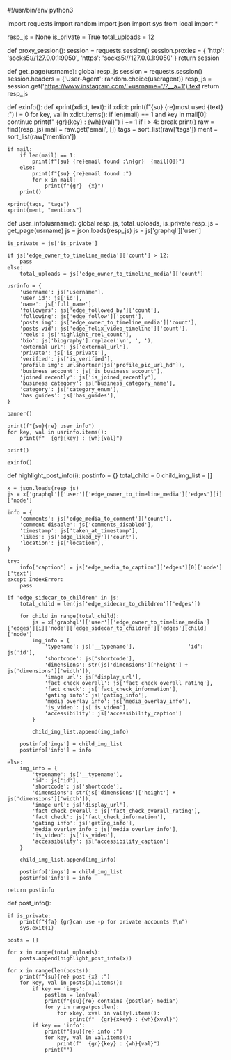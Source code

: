 #!/usr/bin/env python3

import requests
import random
import json
import sys
from local import *

resp_js = None
is_private = True
total_uploads = 12

def proxy_session():
    session = requests.session()
    session.proxies = {
        'http':  'socks5://127.0.0.1:9050',
        'https': 'socks5://127.0.0.1:9050'
    }
    return session

def get_page(usrname):
    global resp_js
    session = requests.session()
    session.headers = {'User-Agent': random.choice(useragent)}
    resp_js = session.get('https://www.instagram.com/'+usrname+'/?__a=1').text
    return resp_js

def exinfo():
    def xprint(xdict, text):
        if xdict:
            print(f"{su} {re}most used {text} :")
            i = 0
            for key, val in xdict.items():
                if len(mail) == 1 and key in mail[0]:
                    continue
                print(f"  {gr}{key} : {wh}{val}")
                i += 1
                if i > 4:
                    break
            print()
    raw = find(resp_js)
    mail = raw.get('email', [])
    tags = sort_list(raw['tags'])
    ment = sort_list(raw['mention'])

    if mail:
        if len(mail) == 1:
            print(f"{su} {re}email found :\n{gr}  {mail[0]}")
        else:
            print(f"{su} {re}email found :")
            for x in mail:
                print(f"{gr}  {x}")
        print()

    xprint(tags, "tags")
    xprint(ment, "mentions")

def user_info(usrname):
    global resp_js, total_uploads, is_private
    resp_js = get_page(usrname)
    js = json.loads(resp_js)
    js = js['graphql']['user']

    is_private = js['is_private']

    if js['edge_owner_to_timeline_media']['count'] > 12:
        pass
    else:
        total_uploads = js['edge_owner_to_timeline_media']['count']

    usrinfo = {
        'username': js['username'],
        'user id': js['id'],
        'name': js['full_name'],
        'followers': js['edge_followed_by']['count'],
        'following': js['edge_follow']['count'],
        'posts img': js['edge_owner_to_timeline_media']['count'],
        'posts vid': js['edge_felix_video_timeline']['count'],
        'reels': js['highlight_reel_count'],
        'bio': js['biography'].replace('\n', ', '),
        'external url': js['external_url'],
        'private': js['is_private'],
        'verified': js['is_verified'],
        'profile img': urlshortner(js['profile_pic_url_hd']),
        'business account': js['is_business_account'],
        'joined recently': js['is_joined_recently'],
        'business category': js['business_category_name'],
        'category': js['category_enum'],
        'has guides': js['has_guides'],
    }

    banner()

    print(f"{su}{re} user info")
    for key, val in usrinfo.items():
        print(f"  {gr}{key} : {wh}{val}")

    print()

    exinfo()

def highlight_post_info(i):
    postinfo = {}
    total_child = 0
    child_img_list = []

    x = json.loads(resp_js)
    js = x['graphql']['user']['edge_owner_to_timeline_media']['edges'][i]['node']

    info = {
        'comments': js['edge_media_to_comment']['count'],
        'comment disable': js['comments_disabled'],
        'timestamp': js['taken_at_timestamp'],
        'likes': js['edge_liked_by']['count'],
        'location': js['location'],
    }

    try:
        info['caption'] = js['edge_media_to_caption']['edges'][0]['node']['text']
    except IndexError:
        pass

    if 'edge_sidecar_to_children' in js:
        total_child = len(js['edge_sidecar_to_children']['edges'])

        for child in range(total_child):
            js = x['graphql']['user']['edge_owner_to_timeline_media']['edges'][i]['node']['edge_sidecar_to_children']['edges'][child]['node']
            img_info = {
                'typename': js['__typename'],                 'id': js['id'],
                'shortcode': js['shortcode'],
                'dimensions': str(js['dimensions']['height'] + js['dimensions']['width']),
                'image url': js['display_url'],
                'fact check overall': js['fact_check_overall_rating'],
                'fact check': js['fact_check_information'],
                'gating info': js['gating_info'],
                'media overlay info': js['media_overlay_info'],
                'is_video': js['is_video'],
                'accessibility': js['accessibility_caption']
            }

            child_img_list.append(img_info)

        postinfo['imgs'] = child_img_list
        postinfo['info'] = info

    else:
        img_info = {
            'typename': js['__typename'],
            'id': js['id'],
            'shortcode': js['shortcode'],
            'dimensions': str(js['dimensions']['height'] + js['dimensions']['width']),
            'image url': js['display_url'],
            'fact check overall': js['fact_check_overall_rating'],
            'fact check': js['fact_check_information'],
            'gating info': js['gating_info'],
            'media overlay info': js['media_overlay_info'],
            'is_video': js['is_video'],
            'accessibility': js['accessibility_caption']
        }

        child_img_list.append(img_info)

        postinfo['imgs'] = child_img_list
        postinfo['info'] = info

    return postinfo

def post_info():

    if is_private:
        print(f"{fa} {gr}can use -p for private accounts !\n")
        sys.exit(1)

    posts = []

    for x in range(total_uploads):
        posts.append(highlight_post_info(x))

    for x in range(len(posts)):
        print(f"{su}{re} post {x} :")
        for key, val in posts[x].items():
            if key == 'imgs':
                postlen = len(val)
                print(f"{su}{re} contains {postlen} media")
                for y in range(postlen):
                    for xkey, xval in val[y].items():
                        print(f"  {gr}{xkey} : {wh}{xval}")
            if key == 'info':
                print(f"{su}{re} info :")
                for key, val in val.items():
                    print(f"  {gr}{key} : {wh}{val}")
                print("")
